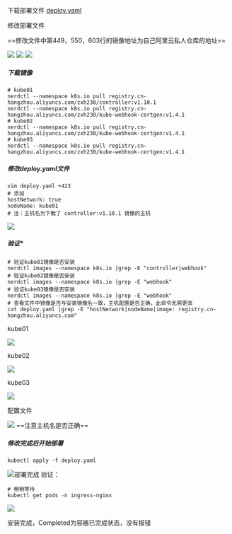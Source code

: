 下载部署文件
[deploy.yaml](https://gitee.com/zhaojiedong/work/blob/master/%E6%96%87%E4%BB%B6/deploy.yaml) <br />

修改部署文件<br />

==修改文件中第449，550，603行的镜像地址为自己阿里云私人仓库的地址==

![](https://gitee.com/zhaojiedong/img/raw/master/202407311447118.png)
 ![](https://gitee.com/zhaojiedong/img/raw/master/202407311447744.png)
 ![](https://gitee.com/zhaojiedong/img/raw/master/202407311447963.png)
##### 下载镜像
```shell
# kube01
nerdctl --namespace k8s.io pull registry.cn-hangzhou.aliyuncs.com/zxh230/controller:v1.10.1
nerdctl --namespace k8s.io pull registry.cn-hangzhou.aliyuncs.com/zxh230/kube-webhook-certgen:v1.4.1
# kube02
nerdctl --namespace k8s.io pull registry.cn-hangzhou.aliyuncs.com/zxh230/kube-webhook-certgen:v1.4.1
# kube03
nerdctl --namespace k8s.io pull registry.cn-hangzhou.aliyuncs.com/zxh230/kube-webhook-certgen:v1.4.1
```
##### 修改deploy.yaml文件
```shell
vim deploy.yaml +423
# 添加
hostNetwork: true
nodeName: kube01
# 注：主机名为下载了 controller:v1.10.1 镜像的主机
```
![](https://gitee.com/zhaojiedong/img/raw/master/202407311503183.png)
##### 验证*
```shell
# 验证kube01镜像是否安装
nerdctl images --namespace k8s.io |grep -E "controller|webhook"
# 验证kube02镜像是否安装
nerdctl images --namespace k8s.io |grep -E "webhook"
# 验证kube03镜像是否安装
nerdctl images --namespace k8s.io |grep -E "webhook"
# 查看文件中镜像是否与安装镜像名一致，主机配置是否正确，此命令无需更改
cat deploy.yaml |grep -E "hostNetwork|nodeName|image: registry.cn-hangzhou.aliyuncs.com"
```
kube01 <br />

![](https://gitee.com/zhaojiedong/img/raw/master/202407311519178.png)

kube02 <br />

![](https://gitee.com/zhaojiedong/img/raw/master/202407311520031.png)

kube03 <br />

![](https://gitee.com/zhaojiedong/img/raw/master/202407311521183.png)

配置文件 <br />

![](https://gitee.com/zhaojiedong/img/raw/master/202407311521079.png)
==注意主机名是否正确==

##### 修改完成后开始部署
```shell
kubectl apply -f deploy.yaml
```
![](https://gitee.com/zhaojiedong/img/raw/master/202407311505895.png '部署完成')
验证：

```shell
# 稍稍等待
kubectl get pods -n ingress-nginx
```
![](https://gitee.com/zhaojiedong/img/raw/master/202407311524756.png) 

安装完成，Completed为容器已完成状态，没有报错